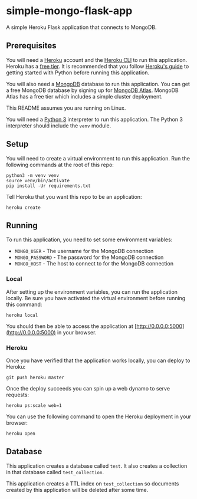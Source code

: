 # simple-mongo-flask-app
A simple Heroku Flask application that connects to MongoDB.

## Prerequisites
You will need a [Heroku](https://www.heroku.com/) account and the
[Heroku CLI](https://devcenter.heroku.com/articles/heroku-cli) to run this application.
Heroku has a [free tier](https://www.heroku.com/free).
It is recommended that you follow [Heroku's guide](https://devcenter.heroku.com/articles/getting-started-with-python)
to getting started with Python before running this application.

You will also need a [MongoDB](https://www.mongodb.com/) database to run this application.
You can get a free MongoDB database by signing up for [MongoDB Atlas](https://www.mongodb.com/cloud/atlas).
MongoDB Atlas has a free tier which includes a simple cluster deployment.

This README assumes you are running on Linux.

You will need a [Python 3](https://www.python.org/about/) interpreter to run this application.
The Python 3 interpreter should include the `venv` module.

## Setup
You will need to create a virtual environment to run this application.
Run the following commands at the root of this repo:
```
python3 -m venv venv
source venv/bin/activate
pip install -Ur requirements.txt
```

Tell Heroku that you want this repo to be an application:
```
heroku create
```

## Running
To run this application, you need to set some environment variables:
* `MONGO_USER` - The username for the MongoDB connection
* `MONGO_PASSWORD` - The password for the MongoDB connection
* `MONGO_HOST` - The host to connect to for the MongoDB connection

### Local
After setting up the environment variables, you can run the application locally.
Be sure you have activated the virtual environment before running this command:
```
heroku local
```

You should then be able to access the application at [http://0.0.0.0:5000](http://0.0.0.0:5000) in your browser.

### Heroku
Once you have verified that the application works locally, you can deploy to Heroku:
```
git push heroku master
```

Once the deploy succeeds you can spin up a web dynamo to serve requests:
```
heroku ps:scale web=1
```

You can use the following command to open the Heroku deployment in your browser:
```
heroku open
```

## Database
This application creates a database called `test`.
It also creates a collection in that database called `test_collection`.

This application creates a TTL index on `test_collection` so documents created by this application will be
deleted after some time.
